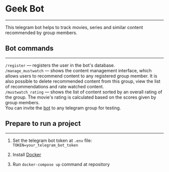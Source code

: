 # Geek Bot

___
This telegram bot helps to track movies, series and
similar content recommended by group members.

## Bot commands

___
`/register` — registers the user in the bot's database. <br/>
`/manage_mustwatch` — shows the content management interface,
which allows users to recommend content to any registered group
member. It is also possible to delete recommended content from this
group, view the list of recommendations and rate watched content.<br/>
`/mustwatch_rating` — shows the list of content sorted by an overall
rating of the group. The movie's rating is calculated based on the
scores given by group members.<br/>
You can invite the [bot](https://t.me/geek_keeper_bot) to any telegram
group for testing.

## Prepare to run a project

___

1. Set the telegram bot token at `.env` file:<br/>
   `TOKEN=your_telegram_bot_token`<br/>
2. Install
   [Docker](https://www.docker.com/)<br/>

3. Run `docker-compose up` command at repository
